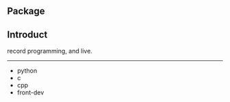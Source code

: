 Package
-------

Introduct
---------
record programming, and live.

---
- python
- c
- cpp
- front-dev
